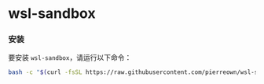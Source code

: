 # wsl-sandbox

### 安装

要安装 `wsl-sandbox`，请运行以下命令：

```bash
bash -c "$(curl -fsSL https://raw.githubusercontent.com/pierreown/wsl-sandbox/main/install.sh)"
```
